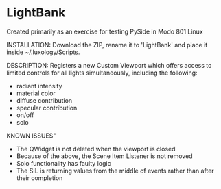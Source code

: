 LightBank
=========


Created primarily as an exercise for testing PySide in Modo 801 Linux


INSTALLATION:
Download the ZIP, rename it to 'LightBank' and place it inside ~/.luxology/Scripts.


DESCRIPTION:
Registers a new Custom Viewport which offers access to limited controls for all lights simultaneously, including the following:
- radiant intensity
- material color
- diffuse contribution
- specular contribution
- on/off
- solo


KNOWN ISSUES"
- The QWidget is not deleted when the viewport is closed
- Because of the above, the Scene Item Listener is not removed
- Solo functionality has faulty logic
- The SIL is returning values from the middle of events rather than after their completion
